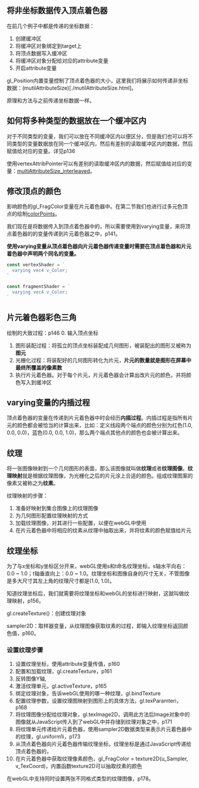 ## 将非坐标数据传入顶点着色器

在前几个例子中都是传递的坐标数据：
1. 创建缓冲区
2. 将缓冲区对象绑定到target上
3. 将顶点数据写入缓冲区
4. 将缓冲区对象分配给对应的attribute变量
5. 开启attribute变量

gl_Position内置变量控制了顶点着色器的大小，这里我们将展示如何传递非坐标数据：(mutilAttributeSize)[./mutilAttributeSize.html]。

原理和方法与之前传递坐标数据一样。

## 如何将多种类型的数据放在一个缓冲区内

对于不同类型的变量，我们可以放在不同缓冲区内以便区分，但是我们也可以将不同类型的变量数据放在同一个缓冲区内，然后有差别的读取缓冲区内的数据，然后赋值给对应的变量。详见p136

使用vertexAttribPointer可以有差别的读取缓冲区内的数据，然后赋值给对应的变量：[multiAttributeSize_interleaved](./multiAttributeSize_interleaved.html)。

## 修改顶点的颜色

影响颜色的gl_FragColor变量在片元着色器中。在第二节我们也进行过多元色顶点的绘制[colorPoints](./2.webGL入门/colorPoints.html)。

我们现在是将数据传入到顶点着色器中的，所以需要使用到varying变量，来将顶点着色器的的变量传递到片元着色器之中，p141。

**使用varying变量从顶点着色器向片元着色器传递变量时需要在顶点着色器和片元着色器中声明两个同名的变量。**

```js
const vertexShader = `
  varying vec4 v_Color;
`

const fragmentShader = `
  varying vec4 v_Color;
`
```

## 片元着色器彩色三角

绘制的大致过程：p146
0. 输入顶点坐标
1. 图形装配过程：将孤立的顶点坐标装配成几何图形，被装配出的图形又被称为**图元**
2. 光栅化过程：将装配好的几何图形转化为片元，**片元的数量就是图形在屏幕中最终所覆盖的像素数**
3. 执行片元着色器。对于每个片元，片元着色器会计算出改片元的颜色，并将颜色写入到缓冲区

## varying变量的内插过程

顶点着色器的变量在传递到片元着色器中时会经历**内插过程**。内插过程是指所有片元的颜色都会被恰当的计算出来，比如：定义线段两个端点的颜色分别为红色(1.0, 0.0, 0.0)，蓝色(0.0, 0.0, 1.0)，那么两个端点其他点的颜色也会被计算出来。

## 纹理

将一张图像映射到一个几何图形的表面，那么该图像就叫做**纹理**或者**纹理图像**。**纹理映射**就是根据纹理图像，为光栅化之后的片元涂上合适的颜色。组成纹理图案的像素又被称之为**纹素**。

纹理映射的步骤：
1. 准备好映射到集合图像上的纹理图像
2. 为几何图形配置纹理映射的方式
3. 加载纹理图像，对其进行一些配置，以便在webGL中使用
4. 在片元着色器中将相应的纹素从纹理中抽取出来，并将纹素的颜色赋值给片元

## 纹理坐标

为了与x坐标和y坐标区分开来，webGL使用s和t命名纹理坐标，s轴水平向右：0.0 ~ 1.0；t轴垂直向上：0.0 ~ 1.0。纹理坐标和图像自身的尺寸无关，不管图像是多大尺寸其左上角的纹理尺寸都是(1.0, 1.0)。

知道纹理坐标后，我们就需要将纹理坐标和webGL的坐标进行映射，这就叫做纹理映射，p156。

gl.createTexture()：创建纹理对象

sampler2D：取样器变量，从纹理图像获取纹素的过程，即输入纹理坐标返回颜色值，p160。

### 设置纹理步骤

1. 设置纹理坐标，使用attribute变量传值，p160
2. 配置和加载纹理，gl.createTexture，p161
3. 反转图像Y轴,
3. 激活纹理单元，gl.activeTexture，p165
5. 绑定纹理对象，告诉webGL使用的哪一种纹理，gl.bindTexture
6. 配置纹理参数，设置纹理图映射到图形上的具体方法，gl.texParamteri，p168
7. 将纹理图像分配给纹理对象，gl.texImage2D，调用此方法后Image对象中的图像就从JavaScript传入到了webGL中并存储到纹理对象之中，p171
8. 将纹理单元传递给片元着色器，使用sampler2D数据类型来表示片元着色器中的纹理，gl.uniform1i，p173
9. 从顶点着色器向片元着色器传输纹理坐标，纹理坐标是通过JavaScript传递给顶点着色器的，
10. 在片元着色器中获取纹理像素颜色，gl_FragColor = texture2D(u_Sampler, v_TexCoord)，内置函数texture2D可以抽取纹素的颜色

在webGL中支持同时设置两张不同格式类型的纹理图像，p178。
